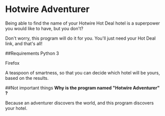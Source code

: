 # Hotwire Adventurer
Being able to find the name of your Hotwire Hot Deal hotel is a superpower you would like to have, but you don't?

Don't worry, this program will do it for you. You'll just need your Hot Deal link, and that's all!

##Requirements
Python 3

Firefox

A teaspoon of smartness, so that you can decide which hotel will be yours, based on the results.

##Not important things
**Why is the program named "Hotwire Adventurer" ?**

Because an adventurer discovers the world, and this program discovers your hotel.

